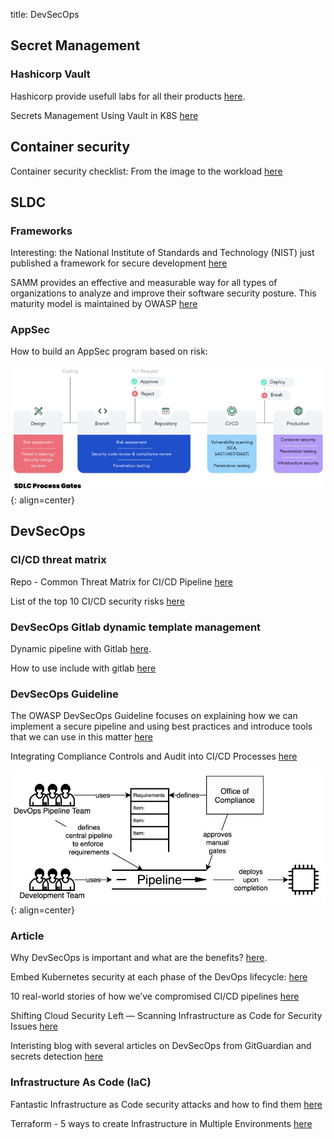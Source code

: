 title: DevSecOps

## Secret Management 

### Hashicorp Vault

Hashicorp provide usefull labs for all their products [here](https://play.instruqt.com/hashicorp).

Secrets Management Using Vault in K8S [here](https://medium.com/@pratyush.mathur/secrets-management-using-vault-in-k8s-272462c37fd8)

## Container security

Container security checklist: From the image to the workload [here](https://github.com/krol3/container-security-checklist)

## SLDC

### Frameworks

Interesting: the National Institute of Standards and Technology (NIST) just published a framework for secure development [here](https://csrc.nist.gov/publications/detail/sp/800-218/final)

SAMM provides an effective and measurable way for all types of organizations to analyze and improve their software security posture. This maturity model is maintained by OWASP [here](https://owaspsamm.org)

### AppSec

How to build an AppSec program based on risk: 

![AppRisk program](assets/apprisk-program.jpg){: align=center}

## DevSecOps

### CI/CD threat matrix

Repo - Common Threat Matrix for CI/CD Pipeline [here](https://github.com/rung/threat-matrix-cicd)

List of the top 10 CI/CD security risks [here](https://www.cidersecurity.io/top-10-cicd-security-risks/)

### DevSecOps Gitlab dynamic template management

Dynamic pipeline with Gitlab [here](https://www.objectif-libre.com/fr/blog/2021/02/23/une-nouvelle-ere-pour-gitlab-ci-pipelines-dynamiques/).

How to use include with gitlab [here](https://docs.gitlab.com/ee/ci/yaml/includes.html#use-variables-with-include)

### DevSecOps Guideline

The OWASP DevSecOps Guideline focuses on explaining how we can implement a secure pipeline and using best practices and introduce tools that we can use in this matter [here](https://github.com/OWASP/DevSecOpsGuideline)

Integrating Compliance Controls and Audit into CI/CD Processes [here](https://martinfowler.com/articles/devops-compliance.html)

![DevOps culture](assets/pipeline-compliance.jpeg){: align=center}

### Article

Why DevSecOps is important and what are the benefits? [here](https://bridgecrew.io/blog/building-the-business-case-for-devsecops/?utm_content=191289143&utm_medium=social&utm_source=linkedin&hss_channel=lcp-14836856).

Embed Kubernetes security at each phase of the DevOps lifecycle: [here](https://bridgecrew.io/blog/devops-lifecycle-embedding-kubernetes-security/?utm_content=197951868&utm_medium=social&utm_source=linkedin&hss_channel=lcp-14836856)

10 real-world stories of how we’ve compromised CI/CD pipelines [here](https://research.nccgroup.com/2022/01/13/10-real-world-stories-of-how-weve-compromised-ci-cd-pipelines/amp/)

Shifting Cloud Security Left — Scanning Infrastructure as Code for Security Issues [here](https://www.linkedin.com/feed/update/urn:li:activity:6885570028373078016/?updateEntityUrn=urn%3Ali%3Afs_feedUpdate%3A%28V2%2Curn%3Ali%3Aactivity%3A6885570028373078016%29)

Interisting blog with several articles on DevSecOps from GitGuardian and secrets detection [here](https://blog.gitguardian.com/)

### Infrastructure As Code (IaC)

Fantastic Infrastructure as Code security attacks and how to find them [here](https://about.gitlab.com/blog/2022/02/17/fantastic-infrastructure-as-code-security-attacks-and-how-to-find-them/)

Terraform - 5 ways to create Infrastructure in Multiple Environments [here](https://medium.com/bb-tutorials-and-thoughts/terraform-5-ways-to-create-infrastructure-in-multiple-environments-8a6e3f42a694)
